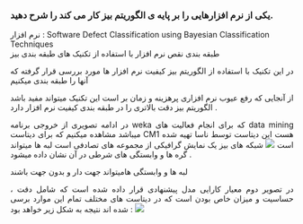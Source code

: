 ### یکی از نرم افزارهایی را بر پایه ی الگوریتم بیز کار می کند را شرح دهید.

نرم افزار : Software Defect Classification using Bayesian Classification Techniques
<br/>
طبقه بندی نقص نرم افزار با استفاده از تکنیک های طبقه بندی بیز
<div align="justify">

در این تکنیک با استفاده از الگوریتم بیز کیفیت نرم افزار ها مورد بررسی قرار گرفته که آنها را طبقه بندی میکنیم 

از آنجایی که رفع عیوب نرم افزاری پرهزینه و زمان بر است این تکنیک میتواند مفید باشد
الگوریتم بیز دقت بالاتری را در طبقه بندی کیفیت نرم افزار دارد .

در ادامه تصویری از خروجی برنامه weka که برای انجام فعالیت های data mining میباشد مشاهده میکنیم که برای دیتاست CM1 هست این دیتاست توسط ناسا تهیه شده است 
<img src="imag1.jpg"/>
شبکه های بیز یک نمایش گرافیکی از مجموعه های تصادفی است 
لبه ها میتواند  گره ها و وابستگی های شرطی در آن نشان داده میشود .
  
لبه ها و وابستگی هامیتواند جهت دار و بدون جهت باشند 
  
 در تصویر دوم معیار کارایی مدل پیشنهادی قرار داده شده است که شامل دقت ، حساسیت  و میزان خاص بودن است که در دیتاست های مختلف تمام این موارد برسی شده اند نتیجه به شکل زیر خواهد بود : 
  <img src="imag2.jpg"/>
   
 </div>
